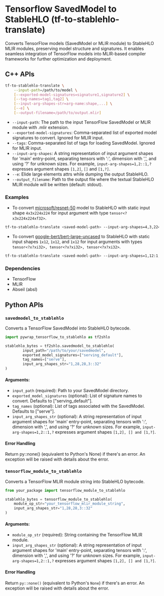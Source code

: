 # Tensorflow SavedModel to StableHLO (tf-to-stablehlo-translate)

Converts TensorFlow models (SavedModel or MLIR module) to StableHLO MLIR
modules, preserving model structure and signatures. It enables seamless
integration of TensorFlow models into MLIR-based compiler frameworks for further
optimization and deployment.

## C++ APIs

```bash
tf-to-stablehlo-translate \
    --input-path=/path/to/model \
    [--exported-model-signatures=signature1,signature2] \
    [--tag-names=tag1,tag2] \
    [--input-arg-shapes-str=arg-name:shape,...] \
    [--e] \
    [--output-filename=/path/to/output.mlir]
```

* `--input-path`: The path to the input TensorFlow SavedModel or MLIR module
  with .mlir extension.
* `--exported-model-signatures`: Comma-separated list of exported model
  signatures to convert. Ignored for MLIR input.
* `--tags`: Comma-separated list of tags for loading SavedModel. Ignored for
  MLIR input.
* `--input-arg-shapes`: A string representation of input argument shapes for
  'main' entry-point, separating tensors with ':', dimension with ',', and
  using '?' for unknown sizes. For example, `input-arg-shapes=1,2::1,?`
  expresses argument shapes `[1,2]`, `[]` and `[1,?]`.
* `--e`: Elide large elements attrs while dumping the output StableHLO.
* `--output_filename`: Path to the output file where the textual StableHLO MLIR
  module will be written (default: stdout).


### Examples

* To convert [microsoft/resnet-50](https://huggingface.co/microsoft/resnet-50)
model to StableHLO with static input shape `4x3x224x224` for input argument with
type `tensor<?x3x224x224xf32>`.

```bash
tf-to-stablehlo-translate <saved-model-path> --input-arg-shapes=4,3,224,224
```

* To convert
[google-bert/bert-large-uncased](https://huggingface.co/google-bert/bert-large-uncased)
to StableHLO with static input shapes `1x12`, `1x12`, and `1x12` for input
arguments with types `tensor<?x?xi32>, tensor<?x?xi32>, tensor<?x?xi32>`.

```bash
tf-to-stablehlo-translate <saved-model-path> --input-arg-shapes=1,12:1,12:1,12
```

### Dependencies

* TensorFlow
* MLIR
* Abseil (absl)

## Python APIs


### `savedmodel_to_stablehlo`

Converts a TensorFlow SavedModel into StableHLO bytecode.

```Python
import pywrap_tensorflow_to_stablehlo as tf2shlo

stablehlo_bytes = tf2shlo.savedmodel_to_stablehlo(
        input_path="/path/to/your/savedmodel",
        exported_model_signatures=["serving_default"],
        tag_names=["serve"],
        input_arg_shapes_str="1,28,28,3::32"
)

```

#### Arguments:

* `input_path` (required): Path to your SavedModel directory.
* `exported_model_signatures` (optional): List of signature names to convert.
                                          Defaults to ["serving_default"].
* `tag_names` (optional): List of tags associated with the SavedModel. Defaults
                          to ["serve"].
* `input_arg_shapes_str` (optional): A string representation of input argument
                                     shapes for 'main' entry-point, separating
                                     tensors with ':', dimension with ',', and
                                     using '?' for unknown sizes. For example,
                                     `input-arg-shapes=1,2::1,?` expresses
                                     argument shapes `[1,2], [] and [1,?]`.

#### Error Handling

Return py::none() (equivalent to Python's None) if there's an error. An
exception will be raised with details about the error.

### `tensorflow_module_to_stablehlo`

Converts a TensorFlow MLIR module string into StableHLO bytecode.

```Python
from your_package import tensorflow_module_to_stablehlo

stablehlo_bytes = tensorflow_module_to_stablehlo(
    module_op_str="your_tensorflow_mlir_module_string",
    input_arg_shapes_str="1,28,28,3::32"
)
```

#### Arguments:

* `module_op_str` (required): String containing the TensorFlow MLIR module.
* `input_arg_shapes_str` (optional): A string representation of input argument
                                     shapes for 'main' entry-point, separating
                                     tensors with ':', dimension with ',', and
                                     using '?' for unknown sizes. For example,
                                     `input-arg-shapes=1,2::1,?` expresses
                                     argument shapes `[1,2], [] and [1,?]`.

#### Error Handling

Return `py::none()` (equivalent to Python's `None`) if there's an error. An
exception will be raised with details about the error.
